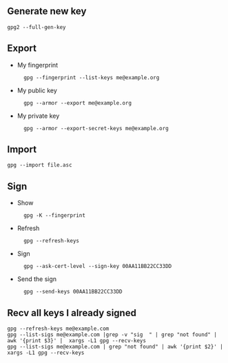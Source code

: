 ## Generate new key

	gpg2 --full-gen-key


## Export

- My fingerprint

		gpg --fingerprint --list-keys me@example.org

- My public key

		gpg --armor --export me@example.org

- My private key

		gpg --armor --export-secret-keys me@example.org

## Import

	gpg --import file.asc

## Sign

- Show

		gpg -K --fingerprint

- Refresh

		gpg --refresh-keys

- Sign

		gpg --ask-cert-level --sign-key 00AA11BB22CC33DD

- Send the sign

		gpg --send-keys 00AA11BB22CC33DD

## Recv all keys I already signed

	gpg --refresh-keys me@example.com
	gpg --list-sigs me@example.com |grep -v "sig  " | grep "not found" | awk '{print $3}' |  xargs -L1 gpg --recv-keys
	gpg --list-sigs me@example.com | grep "not found" | awk '{print $2}' | xargs -L1 gpg --recv-keys

